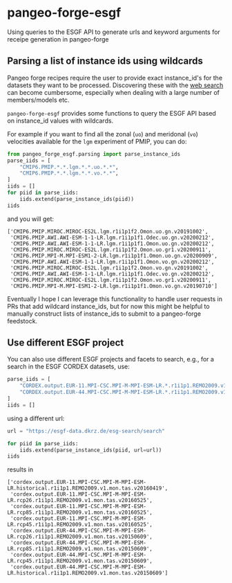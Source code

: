 # pangeo-forge-esgf
Using queries to the ESGF API to generate urls and keyword arguments for receipe generation in pangeo-forge


## Parsing a list of instance ids using wildcards
Pangeo forge recipes require the user to provide exact instance_id's for the datasets they want to be processed. Discovering these with the [web search](https://esgf-node.llnl.gov/search/cmip6/) can become cumbersome, especially when dealing with a large number of members/models etc. 

`pangeo-forge-esgf` provides some functions to query the ESGF API based on instance_id values with wildcards. 

For example if you want to find all the zonal (`uo`) and meridonal (`vo`) velocities available for the `lgm` experiment of PMIP, you can do:

```python
from pangeo_forge_esgf.parsing import parse_instance_ids
parse_iids = [
    "CMIP6.PMIP.*.*.lgm.*.*.uo.*.*",
    "CMIP6.PMIP.*.*.lgm.*.*.vo.*.*",
]
iids = []
for piid in parse_iids:
    iids.extend(parse_instance_ids(piid))
iids
```

and you will get:
```
['CMIP6.PMIP.MIROC.MIROC-ES2L.lgm.r1i1p1f2.Omon.uo.gn.v20191002',
 'CMIP6.PMIP.AWI.AWI-ESM-1-1-LR.lgm.r1i1p1f1.Odec.uo.gn.v20200212',
 'CMIP6.PMIP.AWI.AWI-ESM-1-1-LR.lgm.r1i1p1f1.Omon.uo.gn.v20200212',
 'CMIP6.PMIP.MIROC.MIROC-ES2L.lgm.r1i1p1f2.Omon.uo.gr1.v20200911',
 'CMIP6.PMIP.MPI-M.MPI-ESM1-2-LR.lgm.r1i1p1f1.Omon.uo.gn.v20200909',
 'CMIP6.PMIP.AWI.AWI-ESM-1-1-LR.lgm.r1i1p1f1.Omon.vo.gn.v20200212',
 'CMIP6.PMIP.MIROC.MIROC-ES2L.lgm.r1i1p1f2.Omon.vo.gn.v20191002',
 'CMIP6.PMIP.AWI.AWI-ESM-1-1-LR.lgm.r1i1p1f1.Odec.vo.gn.v20200212',
 'CMIP6.PMIP.MIROC.MIROC-ES2L.lgm.r1i1p1f2.Omon.vo.gr1.v20200911',
 'CMIP6.PMIP.MPI-M.MPI-ESM1-2-LR.lgm.r1i1p1f1.Omon.vo.gn.v20190710']
```

Eventually I hope I can leverage this functionality to handle user requests in PRs that add wildcard instance_ids, but for now this might be helpful to manually construct lists of instance_ids to submit to a pangeo-forge feedstock.


## Use different ESGF project

You can also use different ESGF projects and facets to search, e.g., for a search in the ESGF CORDEX datasets, use:
```python
parse_iids = [
    "CORDEX.output.EUR-11.MPI-CSC.MPI-M-MPI-ESM-LR.*.r1i1p1.REMO2009.v1.mon.tas",
    "CORDEX.output.EUR-44.MPI-CSC.MPI-M-MPI-ESM-LR.*.r1i1p1.REMO2009.v1.mon.tas"
]
iids = []
```

using a different url:
```python
url = "https://esgf-data.dkrz.de/esg-search/search"

for piid in parse_iids:
    iids.extend(parse_instance_ids(piid, url=url))
iids
```

results in
```
['cordex.output.EUR-11.MPI-CSC.MPI-M-MPI-ESM-LR.historical.r1i1p1.REMO2009.v1.mon.tas.v20160419',
 'cordex.output.EUR-11.MPI-CSC.MPI-M-MPI-ESM-LR.rcp26.r1i1p1.REMO2009.v1.mon.tas.v20160525',
 'cordex.output.EUR-11.MPI-CSC.MPI-M-MPI-ESM-LR.rcp85.r1i1p1.REMO2009.v1.mon.tas.v20160525',
 'cordex.output.EUR-11.MPI-CSC.MPI-M-MPI-ESM-LR.rcp45.r1i1p1.REMO2009.v1.mon.tas.v20160525',
 'cordex.output.EUR-44.MPI-CSC.MPI-M-MPI-ESM-LR.rcp26.r1i1p1.REMO2009.v1.mon.tas.v20150609',
 'cordex.output.EUR-44.MPI-CSC.MPI-M-MPI-ESM-LR.rcp85.r1i1p1.REMO2009.v1.mon.tas.v20150609',
 'cordex.output.EUR-44.MPI-CSC.MPI-M-MPI-ESM-LR.rcp45.r1i1p1.REMO2009.v1.mon.tas.v20150609',
 'cordex.output.EUR-44.MPI-CSC.MPI-M-MPI-ESM-LR.historical.r1i1p1.REMO2009.v1.mon.tas.v20150609']
```
